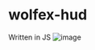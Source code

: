 # wolfex-hud
Written in JS
![image](https://user-images.githubusercontent.com/91018450/157107427-af37cebe-0d86-42fb-a3ad-48bf8feea688.png)
